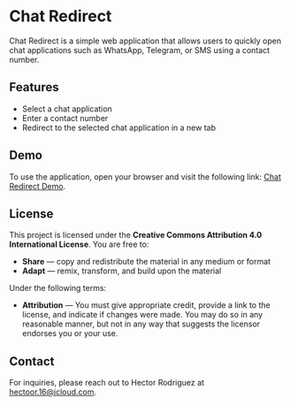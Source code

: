 # Chat Redirect

Chat Redirect is a simple web application that allows users to quickly open chat applications such as WhatsApp, Telegram, or SMS using a contact number.

## Features

- Select a chat application
- Enter a contact number
- Redirect to the selected chat application in a new tab

## Demo

To use the application, open your browser and visit the following link: [Chat Redirect Demo](https://hectorrf16.github.io/ChatRedirect).

## License

This project is licensed under the **Creative Commons Attribution 4.0 International License**. You are free to:

- **Share** — copy and redistribute the material in any medium or format
- **Adapt** — remix, transform, and build upon the material

Under the following terms:

- **Attribution** — You must give appropriate credit, provide a link to the license, and indicate if changes were made. You may do so in any reasonable manner, but not in any way that suggests the licensor endorses you or your use.

## Contact

For inquiries, please reach out to Hector Rodriguez at [hectoor.16@icloud.com](mailto:hectoor.16@icloud.com).
